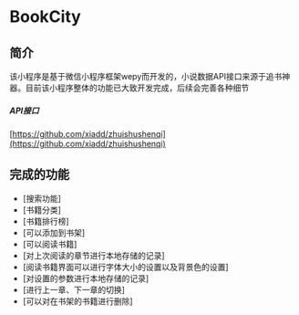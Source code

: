 # BookCity
## 简介
该小程序是基于微信小程序框架wepy而开发的，小说数据API接口来源于追书神器。目前该小程序整体的功能已大致开发完成，后续会完善各种细节
##### API接口
[https://github.com/xiadd/zhuishushenqi](https://github.com/xiadd/zhuishushenqi)
## 完成的功能
* [搜索功能]
* [书籍分类]
* [书籍排行榜]
* [可以添加到书架]
* [可以阅读书籍]
* [对上次阅读的章节进行本地存储的记录]
* [阅读书籍界面可以进行字体大小的设置以及背景色的设置]
* [对设置的参数进行本地存储的记录]
* [进行上一章、下一章的切换]
* [可以对在书架的书籍进行删除]
